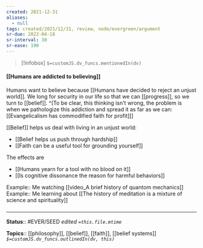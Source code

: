 ```yaml
---
created: 2021-12-31 
aliases:
  - null
tags: created/2021/12/31, review, node/evergreen/argument
sr-due: 2022-04-18
sr-interval: 30
sr-ease: 190
---
```

> [!infobox]
`$=customJS.dv_funcs.mentionedIn(dv)`

#### [[Humans are addicted to believing]] 

Humans want to believe because [[Humans have decided to reject an unjust world]]. We long for security in our life so that we can [[progress]], so we turn to [[belief]]. 
^[To be clear, this thinking isn't wrong,
the problem is when we pathologize this addiction and spread it as far as we can: [[Evangelicalism has commodified faith for profit]]]

[[Belief]] helps us deal with living in an unjust world:
- [[Belief helps us push through hardship]]
- [[Faith can be a useful tool for grounding yourself]]

The effects are
- [[Humans yearn for a tool with no blood on it]]
- [[Is cognitive dissonance the reason for harmful behaviors]]

Example:: Me watching [[video_A brief history of quantom mechanics]]
Example:: Me learning about [[The history of meditation is a mixture of science and spirituality]]

### <hr class="footnote"/>

**Status**:: #EVER/SEED 
*edited `=this.file.mtime`*

**Topics**:: [[philosophy]], [[belief]], [[faith]], [[belief systems]]
*`$=customJS.dv_funcs.outlinedIn(dv, this)`*

